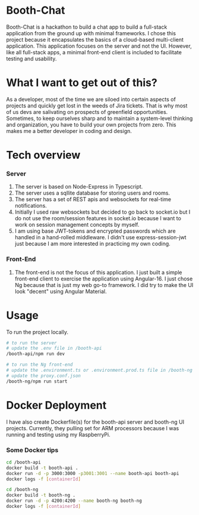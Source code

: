 # Booth-Chat

Booth-Chat is a hackathon to build a chat app to build a full-stack application from the ground up with minimal frameworks.  I chose this project because it encapsulates the basics of a cloud-based multi-client application.  This application focuses on the server and not the UI.  However, like all full-stack apps, a minimal front-end client is included to facilitate testing and usability.

# What I want to get out of this?

As a developer, most of the time we are siloed into certain aspects of projects and quickly get lost in the weeds of Jira tickets.  That is why most of us devs are salivating on prospects of greenfield opportunities.  Sometimes, to keep ourselves sharp and to maintain a system-level thinking and organization, you have to build your own projects from zero.  This makes me a better developer in coding and design.

# Tech overview

### Server
1.  The server is based on Node-Express in Typescript.
2.  The server uses a sqllite database for storing users and rooms.
3.  The server has a set of REST apis and websockets for real-time notifications.
4.  Initially I used raw websockets but decided to go back to socket.io but I do not use the room/session features in socket.io because I want to work on session management concepts by myself.
5.  I am using base JWT-tokens and encrypted passwords which are handled in a hand-rolled middleware.  I didn't use express-session-jwt just because I am more interested in practicing my own coding.

### Front-End
1.  The front-end is not the focus of this application.  I just built a simple front-end client to exercise the application using Angular-16.  I just chose Ng because that is just my web go-to framework.  I did try to make the UI look "decent" using Angular Material.

# Usage

To run the project locally. 
```bash
# to run the server
# update the .env file in /booth-api
/booth-api/npm run dev

# to run the Ng front-end
# update the .environment.ts or .environment.prod.ts file in /booth-ng
# update the proxy.conf.json
/booth-ng/npm run start

```

# Docker Deployment
I have also create Dockerfile(s) for the booth-api server and booth-ng UI projects.  Currently, they pulling set for ARM processors because I was running and testing using my RaspberryPi.

### Some Docker tips
```bash
cd /booth-api
docker build -t booth-api .
docker run -d -p 3000:3000 -p3001:3001 --name booth-api booth-api
docker logs -f [containerId]

cd /booth-ng
docker build -t booth-ng .
docker run -d -p 4200:4200 --name booth-ng booth-ng
docker logs -f [containerId]
```